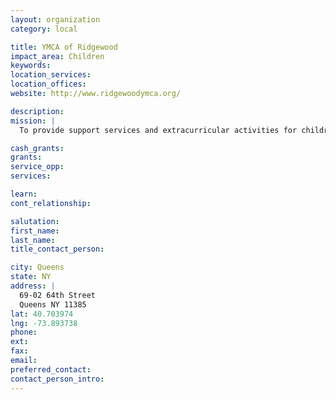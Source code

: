 ```yaml
---
layout: organization
category: local

title: YMCA of Ridgewood
impact_area: Children
keywords: 
location_services: 
location_offices: 
website: http://www.ridgewoodymca.org/

description: 
mission: |
  To provide support services and extracurricular activities for children, families and individuals in need.

cash_grants: 
grants: 
service_opp: 
services: 

learn: 
cont_relationship: 

salutation: 
first_name: 
last_name: 
title_contact_person: 

city: Queens
state: NY
address: |
  69-02 64th Street     
  Queens NY 11385
lat: 40.703974
lng: -73.893738
phone: 
ext: 
fax: 
email: 
preferred_contact: 
contact_person_intro: 
---
```

